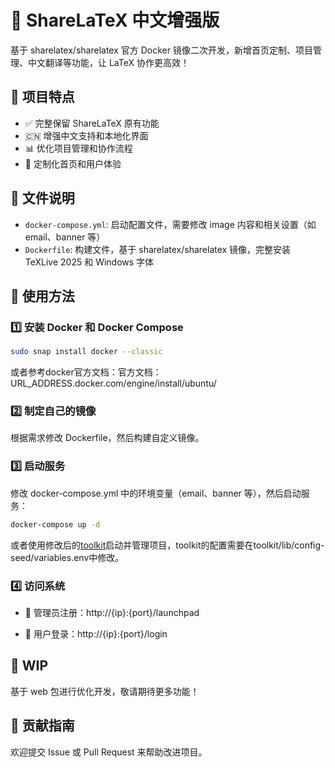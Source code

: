 # 🚀 ShareLaTeX 中文增强版

基于 sharelatex/sharelatex 官方 Docker 镜像二次开发，新增首页定制、项目管理、中文翻译等功能，让 LaTeX 协作更高效！

## 📄 项目特点

- ✅ 完整保留 ShareLaTeX 原有功能
- 🇨🇳 增强中文支持和本地化界面
- 📊 优化项目管理和协作流程
- 🎨 定制化首页和用户体验

## 📁 文件说明

- `docker-compose.yml`: 启动配置文件，需要修改 image 内容和相关设置（如 email、banner 等）
- `Dockerfile`: 构建文件，基于 sharelatex/sharelatex 镜像，完整安装 TeXLive 2025 和 Windows 字体

## 🔧 使用方法

### 1️⃣ 安装 Docker 和 Docker Compose

```bash
sudo snap install docker --classic
```
或者参考docker官方文档：官方文档：URL_ADDRESS.docker.com/engine/install/ubuntu/

### 2️⃣ 制定自己的镜像

根据需求修改 Dockerfile，然后构建自定义镜像。

### 3️⃣ 启动服务

修改 docker-compose.yml 中的环境变量（email、banner 等），然后启动服务：

```bash
docker-compose up -d
```

或者使用修改后的[toolkit](https://github.com/overleaf/toolkit)启动并管理项目，toolkit的配置需要在toolkit/lib/config-seed/variables.env中修改。

### 4️⃣ 访问系统

- 🔑 管理员注册：http://{ip}:{port}/launchpad

- 🚪 用户登录：http://{ip}:{port}/login


## 🚧 WIP

基于 web 包进行优化开发，敬请期待更多功能！

## 🤝 贡献指南

欢迎提交 Issue 或 Pull Request 来帮助改进项目。
